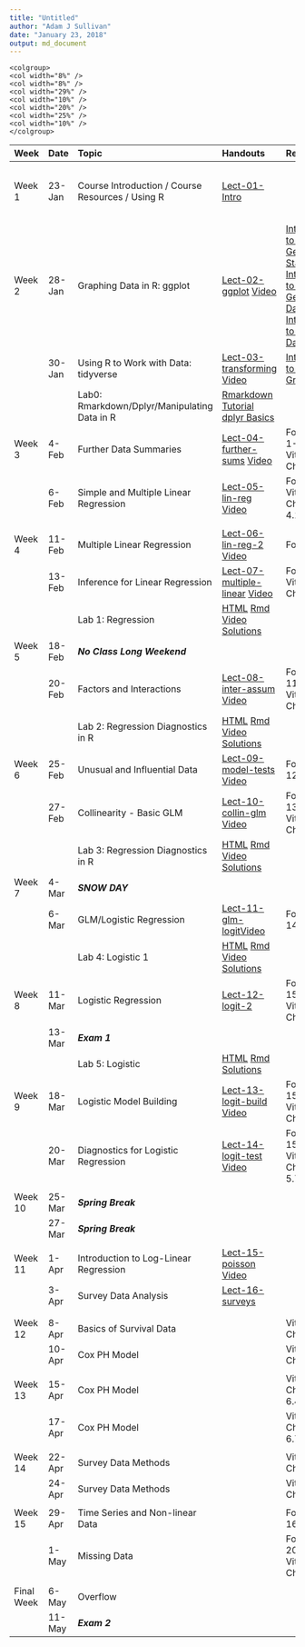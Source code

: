 ```yaml
---
title: "Untitled"
author: "Adam J Sullivan"
date: "January 23, 2018"
output: md_document
---
```


```
<colgroup>
<col width="8%" />
<col width="8%" />
<col width="29%" />
<col width="10%" />
<col width="20%" />
<col width="25%" />
<col width="10%" />
</colgroup>
```




|Week       |Date   |Topic                                            |Handouts                                                                                                                              |Readings                                                                                                                                                                                                                                                                                                                                                         |HW                                                                                                                                                                                                                                                        |Project |
|:----------|:------|:------------------------------------------------|:-------------------------------------------------------------------------------------------------------------------------------------|:----------------------------------------------------------------------------------------------------------------------------------------------------------------------------------------------------------------------------------------------------------------------------------------------------------------------------------------------------------------|:---------------------------------------------------------------------------------------------------------------------------------------------------------------------------------------------------------------------------------------------------------|:-------|
|Week 1     |23-Jan |Course Introduction / Course Resources / Using R |[Lect-01-Intro](../Notes/lect-01-intro.html)                                                                                          |                                                                                                                                                                                                                                                                                                                                                                 |Install [Rstudio](https://www.rstudio.com/products/rstudio/download3/) and [Go through Introduction to R](https://php-1511-2511.github.io/Introduction-to-R/)                                                                                             |        |
|Week 2     |28-Jan |Graphing Data in R: ggplot                       |[Lect-02-ggplot](../Notes/lect-02-ggplot.html)  [Video](https://vimeo.com/314023798/c3b6d8849e)                                       |[Introduction to R: Getting Started](http://statseducation.com/Introduction-to-R/modules/getting%20started/about-this-course/) [Introduction to R: Getting Data](http://statseducation.com/Introduction-to-R/modules/getting%20data/data-wrangling/), [Introduction to R: Tidy Data](http://statseducation.com/Introduction-to-R/modules/tidy%20data/tidy-data/) |                                                                                                                                                                                                                                                          |        |
|           |30-Jan |Using R to Work with Data: tidyverse             |[Lect-03-transforming](../Notes/lect-03-transforming.html) [Video](https://vimeo.com/314336000/6280e1e876)                            |[Intoduction to R: Graphics](http://statseducation.com/Introduction-to-R/modules/graphics/ggplot2/)                                                                                                                                                                                                                                                              |                                                                                                                                                                                                                                                          |        |
|           |       |Lab0: Rmarkdown/Dplyr/Manipulating Data in R     |[Rmarkdown Tutorial](https://www.youtube.com/watch?v=MIlzQpXlJNk) [dplyr Basics ](https://www.youtube.com/watch?v=jWjqLW-u3hc&t=2s)   |                                                                                                                                                                                                                                                                                                                                                                 |                                                                                                                                                                                                                                                          |        |
|Week 3     |4-Feb  |Further Data Summaries                           |[Lect-04-further-sums](../Notes/lect-04-further-sums.html) [Video](https://vimeo.com/315580004/4398153a3d)                            |Fox Chap 1-3, Vittinghoff Chap 2                                                                                                                                                                                                                                                                                                                                 |                                                                                                                                                                                                                                                          |        |
|           |6-Feb  |Simple and Multiple Linear Regression            |[Lect-05-lin-reg](../Notes/lect-05-lin-reg.html) [Video](https://vimeo.com/315711065/af1604e008)                                      |Fox Chap 5, Vittinghoff Chaps 3.3, 4.1-4.4                                                                                                                                                                                                                                                                                                                       |[HW1 - html](../homework/hw1.html) [HW1 -Rmd](https://raw.githubusercontent.com/php-1511-2511/php-1511-2511.github.io/master/homework/hw1.Rmd) [HW1-pdf](https://raw.githubusercontent.com/php-1511-2511/php-1511-2511.github.io/master/homework/hw1.pdf) |        |
|           |       |                                                 |                                                                                                                                      |                                                                                                                                                                                                                                                                                                                                                                 |                                                                                                                                                                                                                                                          |        |
|Week 4     |11-Feb |Multiple Linear Regression                       |[Lect-06-lin-reg-2](../Notes/lect-06-lin-reg-2.html) [Video](https://vimeo.com/317332692)                                             |Fox Chap 6                                                                                                                                                                                                                                                                                                                                                       |                                                                                                                                                                                                                                                          |        |
|           |13-Feb |Inference for Linear Regression                  |[Lect-07-multiple-linear](../Notes/lect-07-multiple-linear.html) [Video](https://vimeo.com/317332719)                                 |Fox Chap 7, Vittinghoff Chap 4.6                                                                                                                                                                                                                                                                                                                                 |                                                                                                                                                                                                                                                          |        |
|           |       |Lab 1: Regression                                |[HTML](../labs/lab1.html) [Rmd](../labs/lab1.Rmd) [Video](https://vimeo.com/254748467/7723da70df) [Solutions](../labs/lab1_sol.html)  |                                                                                                                                                                                                                                                                                                                                                                 |                                                                                                                                                                                                                                                          |        |
|Week 5     |18-Feb |***No Class Long Weekend***                      |                                                                                                                                      |                                                                                                                                                                                                                                                                                                                                                                 |                                                                                                                                                                                                                                                          |        |
|           |20-Feb |Factors and Interactions                         |[Lect-08-inter-assum](../Notes/lect-08-inter-assum.html) [Video](https://vimeo.com/319581738)                                         |Fox Chap 11, Vittinghoff Chap 4.7                                                                                                                                                                                                                                                                                                                                |                                                                                                                                                                                                                                                          |        |
|           |       |Lab 2: Regression Diagnostics in R               |[HTML](../labs/lab2.html) [Rmd](../labs/lab2.Rmd) [Video](https://vimeo.com/256525852/774a501d10)  [Solutions](../labs/lab2_sol.html) |                                                                                                                                                                                                                                                                                                                                                                 |                                                                                                                                                                                                                                                          |        |
|Week 6     |25-Feb |Unusual and Influential Data                     |[Lect-09-model-tests](../Notes/lect-09-model-tests.html) [Video](https://vimeo.com/319544308)                                         |Fox Chap 12                                                                                                                                                                                                                                                                                                                                                      |[HW2 - html](../homework/hw2.html) [HW2 -Rmd](https://raw.githubusercontent.com/php-1511-2511/php-1511-2511.github.io/master/homework/hw2.Rmd) [HW2-pdf](https://raw.githubusercontent.com/php-1511-2511/php-1511-2511.github.io/master/homework/hw2.pdf) |        |
|           |27-Feb |Collinearity - Basic GLM                         |[Lect-10-collin-glm](../Notes/lect-10-collin-glm.html) [Video](https://vimeo.com/320330322)                                           |Fox Chap 13, Vittinghoff Chap 4.8                                                                                                                                                                                                                                                                                                                                |                                                                                                                                                                                                                                                          |        |
|           |       |Lab 3: Regression Diagnostics in R               |[HTML](../labs/lab3.html) [Rmd](../labs/lab3.Rmd) [Video](https://vimeo.com/256525852/774a501d10)  [Solutions](../labs/lab3_sol.html) |                                                                                                                                                                                                                                                                                                                                                                 |                                                                                                                                                                                                                                                          |        |
|Week 7     |4-Mar  |***SNOW DAY***                                   |                                                                                                                                      |                                                                                                                                                                                                                                                                                                                                                                 |                                                                                                                                                                                                                                                          |        |
|           |6-Mar  |GLM/Logistic Regression                          |[Lect-11-glm-logit](../Notes/lect-11-glm-logit.html)[Video](https://vimeo.com/322610732)                                              |Fox Chap 14                                                                                                                                                                                                                                                                                                                                                      |                                                                                                                                                                                                                                                          |        |
|           |       |Lab 4: Logistic 1                                |[HTML](../labs/lab4.html) [Rmd](../labs/lab4.Rmd) [Video](https://vimeo.com/258696228/4181a70e33)  [Solutions](../labs/lab4_sol.html) |                                                                                                                                                                                                                                                                                                                                                                 |                                                                                                                                                                                                                                                          |        |
|Week 8     |11-Mar |Logistic Regression                              |[Lect-12-logit-2](../Notes/lect-12-logit-2.html)                                                                                      |Fox Chap 15, Vittinghoff Chap 5.1                                                                                                                                                                                                                                                                                                                                |                                                                                                                                                                                                                                                          |        |
|           |13-Mar |***Exam 1***                                     |                                                                                                                                      |                                                                                                                                                                                                                                                                                                                                                                 |                                                                                                                                                                                                                                                          |        |
|           |       |Lab 5: Logistic                                  |[HTML](../labs/lab5.html) [Rmd](../labs/lab5.Rmd)   [Solutions](../labs/lab5_sol.html)                                                |                                                                                                                                                                                                                                                                                                                                                                 |                                                                                                                                                                                                                                                          |        |
|Week 9     |18-Mar |Logistic Model Building                          |[Lect-13-logit-build](../Notes/lect-13-logit-build.html) [Video](https://vimeo.com/325063749)                                         |Fox Chap 15, Vittinghoff Chap 5.4                                                                                                                                                                                                                                                                                                                                |                                                                                                                                                                                                                                                          |        |
|           |20-Mar |Diagnostics for Logistic Regression              |[Lect-14-logit-test](../Notes/lect-14-logit-test.html) [Video](https://vimeo.com/325578123)                                           |Fox Chap 15, Vittinghoff Chap 5.5-5.7                                                                                                                                                                                                                                                                                                                            |                                                                                                                                                                                                                                                          |        |
|           |       |                                                 |                                                                                                                                      |                                                                                                                                                                                                                                                                                                                                                                 |                                                                                                                                                                                                                                                          |        |
|Week 10    |25-Mar |***Spring Break***                               |                                                                                                                                      |                                                                                                                                                                                                                                                                                                                                                                 |                                                                                                                                                                                                                                                          |        |
|           |27-Mar |***Spring Break***                               |                                                                                                                                      |                                                                                                                                                                                                                                                                                                                                                                 |                                                                                                                                                                                                                                                          |        |
|           |       |                                                 |                                                                                                                                      |                                                                                                                                                                                                                                                                                                                                                                 |                                                                                                                                                                                                                                                          |        |
|Week 11    |1-Apr  |Introduction to Log-Linear Regression            |[Lect-15-poisson](../Notes/lect-15-poisson.html) [Video](https://vimeo.com/327800352)                                                 |                                                                                                                                                                                                                                                                                                                                                                 |[HW3 - html](../homework/hw3.html) [HW3 -Rmd](https://raw.githubusercontent.com/php-1511-2511/php-1511-2511.github.io/master/homework/hw3.Rmd) [HW3-pdf](https://raw.githubusercontent.com/php-1511-2511/php-1511-2511.github.io/master/homework/hw3.pdf) |        |
|           |3-Apr  |Survey Data Analysis                             |[Lect-16-surveys](../Notes/lect-16-surveys.html)                                                                                      |                                                                                                                                                                                                                                                                                                                                                                 |                                                                                                                                                                                                                                                          |        |
|           |       |                                                 |                                                                                                                                      |                                                                                                                                                                                                                                                                                                                                                                 |                                                                                                                                                                                                                                                          |        |
|           |       |                                                 |                                                                                                                                      |                                                                                                                                                                                                                                                                                                                                                                 |                                                                                                                                                                                                                                                          |        |
|Week 12    |8-Apr  |Basics of Survival Data                          |                                                                                                                                      |Vittinghoff Chap 6.1                                                                                                                                                                                                                                                                                                                                             |                                                                                                                                                                                                                                                          |        |
|           |10-Apr |Cox PH Model                                     |                                                                                                                                      |Vittinghoff Chap 6.2                                                                                                                                                                                                                                                                                                                                             |                                                                                                                                                                                                                                                          |        |
|           |       |                                                 |                                                                                                                                      |                                                                                                                                                                                                                                                                                                                                                                 |                                                                                                                                                                                                                                                          |        |
|Week 13    |15-Apr |Cox PH Model                                     |                                                                                                                                      |Vittinghoff Chap 6.3-6.4                                                                                                                                                                                                                                                                                                                                         |                                                                                                                                                                                                                                                          |        |
|           |17-Apr |Cox PH Model                                     |                                                                                                                                      |Vittinghoff Chap 6.5-6.7                                                                                                                                                                                                                                                                                                                                         |                                                                                                                                                                                                                                                          |        |
|           |       |                                                 |                                                                                                                                      |                                                                                                                                                                                                                                                                                                                                                                 |                                                                                                                                                                                                                                                          |        |
|Week 14    |22-Apr |Survey Data Methods                              |                                                                                                                                      |Vittinghoff Chap 12                                                                                                                                                                                                                                                                                                                                              |                                                                                                                                                                                                                                                          |        |
|           |24-Apr |Survey Data Methods                              |                                                                                                                                      |Vittinghoff Chap 12                                                                                                                                                                                                                                                                                                                                              |                                                                                                                                                                                                                                                          |        |
|           |       |                                                 |                                                                                                                                      |                                                                                                                                                                                                                                                                                                                                                                 |                                                                                                                                                                                                                                                          |        |
|Week 15    |29-Apr |Time Series and Non-linear Data                  |                                                                                                                                      |Fox Chap 16-17                                                                                                                                                                                                                                                                                                                                                   |                                                                                                                                                                                                                                                          |        |
|           |1-May  |Missing Data                                     |                                                                                                                                      |Fox Chap 20, Vittinghoff Chap 11                                                                                                                                                                                                                                                                                                                                 |                                                                                                                                                                                                                                                          |        |
|           |       |                                                 |                                                                                                                                      |                                                                                                                                                                                                                                                                                                                                                                 |                                                                                                                                                                                                                                                          |        |
|Final Week |6-May  |Overflow                                         |                                                                                                                                      |                                                                                                                                                                                                                                                                                                                                                                 |                                                                                                                                                                                                                                                          |        |
|           |11-May |***Exam 2***                                     |                                                                                                                                      |                                                                                                                                                                                                                                                                                                                                                                 |                                                                                                                                                                                                                                                          |        |

